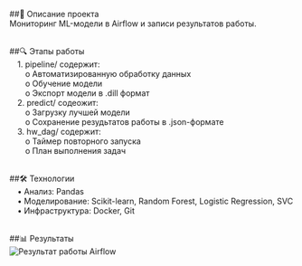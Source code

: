 ##📌 Описание проекта<br/>
Мониторинг ML-модели в Airflow и записи результатов работы.<br/><br/>

##🔍 Этапы работы<br/>
&emsp;1. pipeline/ содержит:<br/>
&emsp;&emsp;o	Автоматизированную обработку данных<br/>
&emsp;&emsp;o	Обучение модели<br/>
&emsp;&emsp;o	Экспорт модели в .dill формат<br/>
&emsp;2. predict/ содеожит:<br/>
&emsp;&emsp;o Загрузку лучшей модели<br/>
&emsp;&emsp;o Сохранение резудьтатов работы в .json-формате<br/>
&emsp;3. hw_dag/ содержит:<br/>
&emsp;&emsp;o Таймер повторного запуска<br/>
&emsp;&emsp;o План выполнения задач<br/><br/>

##🛠 Технологии<br/>
&emsp;•	Анализ: Pandas<br/>
&emsp;•	Моделирование: Scikit-learn, Random Forest, Logistic Regression, SVC<br/>
&emsp;•	Инфраструктура: Docker, Git<br/><br/>

##📊 Результаты<br/>
![Результат работы Airflow](https://github.com/user-attachments/assets/61e9f266-0071-4bf4-a035-1565e893496f)

